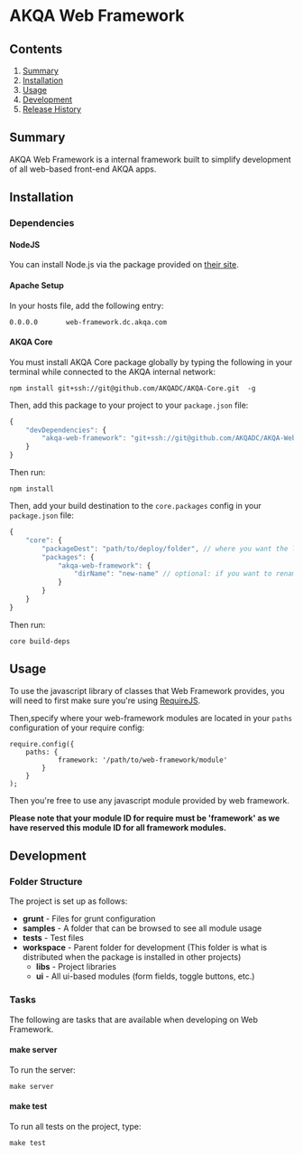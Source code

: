 # AKQA Web Framework

## Contents

1. [Summary](#summary)
1. [Installation](#installation)
1. [Usage](#usage)
1. [Development](#development)
1. [Release History](#release-history)

<a name="summary"></a>
## Summary
AKQA Web Framework is a internal framework built to simplify development of all web-based front-end AKQA apps.

<a name="installation"></a>

## Installation

### Dependencies

#### NodeJS

You can install Node.js via the package provided on [their site](http://www.nodejs.org).

#### Apache Setup

In your hosts file, add the following entry:

```
0.0.0.0       web-framework.dc.akqa.com
```

#### AKQA Core

You must install AKQA Core package globally by typing the following in your terminal while connected to the AKQA internal network:

```
npm install git+ssh://git@github.com/AKQADC/AKQA-Core.git  -g
```

Then, add this package to your project to your `package.json` file:

```javascript
{
    "devDependencies": {
        "akqa-web-framework": "git+ssh://git@github.com/AKQADC/AKQA-Web-Framework.git#[VERSION]" // the [VERSION] of the package to use
    }
}
```

Then run:

```
npm install
```

Then, add your build destination to the `core.packages` config in your `package.json` file:

```javascript
{
    "core": {
        "packageDest": "path/to/deploy/folder", // where you want the library files injected to be available to your build
        "packages": {
            "akqa-web-framework": {
                "dirName": "new-name" // optional: if you want to rename the folder of the core module
            }
        }
    }
}
```

Then run:

```
core build-deps
```

<a name="usage"></a>
## Usage

To use the javascript library of classes that Web Framework provides, you will need to first make sure you're using [RequireJS](http://requirejs.org/).

Then,specify where your web-framework modules are located in your `paths` configuration of your require config:

```
require.config({
    paths: {
            framework: '/path/to/web-framework/module'
        }
    }
);
```

Then you're free to use any javascript module provided by web framework.

__Please note that your module ID for require must be 'framework' as we have reserved this module ID for all framework modules.__

<a name="development"></a>
## Development

### Folder Structure

The project is set up as follows:

* **grunt** - Files for grunt configuration
* **samples** - A folder that can be browsed to see all module usage
* **tests** - Test files
* **workspace** - Parent folder for development (This folder is what is distributed when the package is installed in other projects)
    * **libs** - Project libraries
    * **ui** - All ui-based modules (form fields, toggle buttons, etc.)

### Tasks

The following are tasks that are available when developing on Web Framework.

#### make server

To run the server:

```
make server
```

#### make test

To run all tests on the project, type:

```
make test
```
